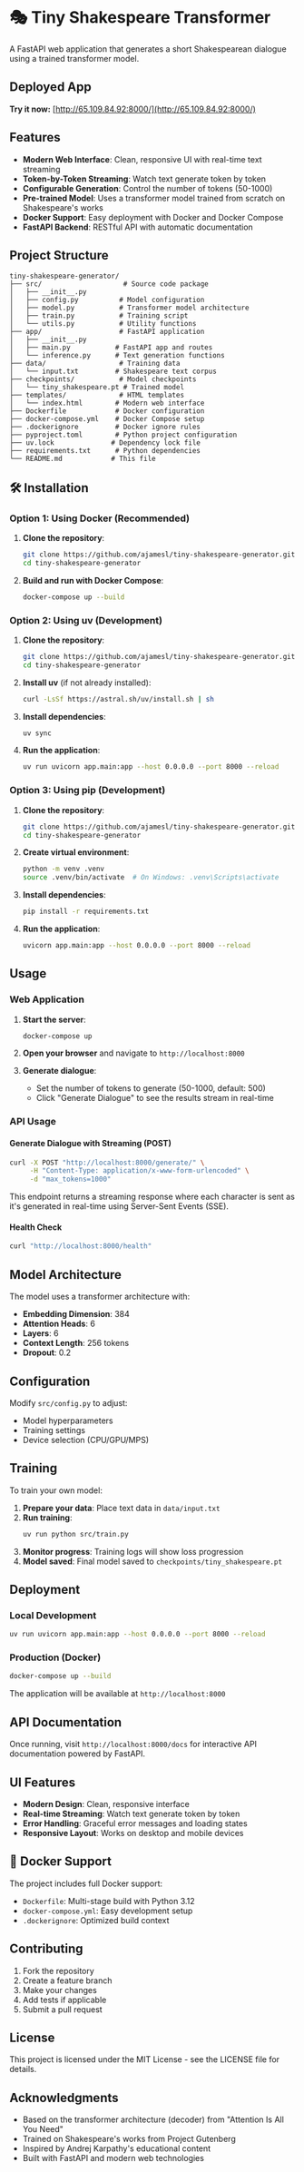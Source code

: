 # 🎭 Tiny Shakespeare Transformer

A FastAPI web application that generates a short Shakespearean dialogue using a trained transformer model.

## Deployed App

**Try it now:** [http://65.109.84.92:8000/](http://65.109.84.92:8000/)

## Features

- **Modern Web Interface**: Clean, responsive UI with real-time text streaming
- **Token-by-Token Streaming**: Watch text generate token by token
- **Configurable Generation**: Control the number of tokens (50-1000)
- **Pre-trained Model**: Uses a transformer model trained from scratch on Shakespeare's works
- **Docker Support**: Easy deployment with Docker and Docker Compose
- **FastAPI Backend**: RESTful API with automatic documentation

## Project Structure

```
tiny-shakespeare-generator/
├── src/                    # Source code package
│   ├── __init__.py
│   ├── config.py          # Model configuration
│   ├── model.py           # Transformer model architecture
│   ├── train.py           # Training script
│   └── utils.py           # Utility functions
├── app/                   # FastAPI application
│   ├── __init__.py
│   ├── main.py           # FastAPI app and routes
│   └── inference.py      # Text generation functions
├── data/                  # Training data
│   └── input.txt         # Shakespeare text corpus
├── checkpoints/           # Model checkpoints
│   └── tiny_shakespeare.pt # Trained model
├── templates/             # HTML templates
│   └── index.html        # Modern web interface
├── Dockerfile            # Docker configuration
├── docker-compose.yml    # Docker Compose setup
├── .dockerignore         # Docker ignore rules
├── pyproject.toml        # Python project configuration
├── uv.lock              # Dependency lock file
├── requirements.txt      # Python dependencies
└── README.md            # This file
```

## 🛠️ Installation

### Option 1: Using Docker (Recommended)

1. **Clone the repository**:
   ```bash
   git clone https://github.com/ajamesl/tiny-shakespeare-generator.git
   cd tiny-shakespeare-generator
   ```

2. **Build and run with Docker Compose**:
   ```bash
   docker-compose up --build
   ```

### Option 2: Using uv (Development)

1. **Clone the repository**:
   ```bash
   git clone https://github.com/ajamesl/tiny-shakespeare-generator.git
   cd tiny-shakespeare-generator
   ```

2. **Install uv** (if not already installed):
   ```bash
   curl -LsSf https://astral.sh/uv/install.sh | sh
   ```

3. **Install dependencies**:
   ```bash
   uv sync
   ```

4. **Run the application**:
   ```bash
   uv run uvicorn app.main:app --host 0.0.0.0 --port 8000 --reload
   ```

### Option 3: Using pip (Development)

1. **Clone the repository**:
   ```bash
   git clone https://github.com/ajamesl/tiny-shakespeare-generator.git
   cd tiny-shakespeare-generator
   ```

2. **Create virtual environment**:
   ```bash
   python -m venv .venv
   source .venv/bin/activate  # On Windows: .venv\Scripts\activate
   ```

3. **Install dependencies**:
   ```bash
   pip install -r requirements.txt
   ```

4. **Run the application**:
   ```bash
   uvicorn app.main:app --host 0.0.0.0 --port 8000 --reload
   ```

## Usage

### Web Application

1. **Start the server**:
   ```bash
   docker-compose up
   ```

2. **Open your browser** and navigate to `http://localhost:8000`

3. **Generate dialogue**:
   - Set the number of tokens to generate (50-1000, default: 500)
   - Click "Generate Dialogue" to see the results stream in real-time

### API Usage

#### Generate Dialogue with Streaming (POST)
```bash
curl -X POST "http://localhost:8000/generate/" \
     -H "Content-Type: application/x-www-form-urlencoded" \
     -d "max_tokens=1000"
```

This endpoint returns a streaming response where each character is sent as it's generated in real-time using Server-Sent Events (SSE).

#### Health Check
```bash
curl "http://localhost:8000/health"
```

## Model Architecture

The model uses a transformer architecture with:
- **Embedding Dimension**: 384
- **Attention Heads**: 6
- **Layers**: 6
- **Context Length**: 256 tokens
- **Dropout**: 0.2

## Configuration

Modify `src/config.py` to adjust:
- Model hyperparameters
- Training settings
- Device selection (CPU/GPU/MPS)

## Training

To train your own model:

1. **Prepare your data**: Place text data in `data/input.txt`
2. **Run training**: 
   ```bash
   uv run python src/train.py
   ```
3. **Monitor progress**: Training logs will show loss progression
4. **Model saved**: Final model saved to `checkpoints/tiny_shakespeare.pt`

## Deployment

### Local Development
```bash
uv run uvicorn app.main:app --host 0.0.0.0 --port 8000 --reload
```

### Production (Docker)
```bash
docker-compose up --build
```

The application will be available at `http://localhost:8000`

## API Documentation

Once running, visit `http://localhost:8000/docs` for interactive API documentation powered by FastAPI.

## UI Features

- **Modern Design**: Clean, responsive interface
- **Real-time Streaming**: Watch text generate token by token
- **Error Handling**: Graceful error messages and loading states
- **Responsive Layout**: Works on desktop and mobile devices

## 🐳 Docker Support

The project includes full Docker support:
- `Dockerfile`: Multi-stage build with Python 3.12
- `docker-compose.yml`: Easy development setup
- `.dockerignore`: Optimized build context

## Contributing

1. Fork the repository
2. Create a feature branch
3. Make your changes
4. Add tests if applicable
5. Submit a pull request

## License

This project is licensed under the MIT License - see the LICENSE file for details.

## Acknowledgments

- Based on the transformer architecture (decoder) from "Attention Is All You Need"
- Trained on Shakespeare's works from Project Gutenberg
- Inspired by Andrej Karpathy's educational content
- Built with FastAPI and modern web technologies
